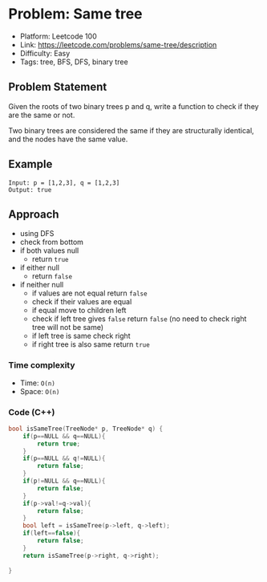 # Problem: Same tree

- Platform: Leetcode 100
- Link: https://leetcode.com/problems/same-tree/description
- Difficulty: Easy
- Tags: tree, BFS, DFS, binary tree

## Problem Statement
Given the roots of two binary trees p and q, write a function to check if they are the same or not.

Two binary trees are considered the same if they are structurally identical, and the nodes have the same value.


## Example

```
Input: p = [1,2,3], q = [1,2,3]
Output: true
```

## Approach
- using DFS
- check from bottom
- if both values null
    - return `true`
- if either null
    - return `false`
- if neither null
    - if values are not equal return `false`
    - check if their values are equal
    - if equal move to children left
    - check if left tree gives `false` return `false` (no need to check right tree will not be same)
    - if left tree is same check right
    - if right tree is also same return `true`


### Time complexity
- Time: `O(n)` 
- Space: `O(n)`

### Code (C++)
```c++
bool isSameTree(TreeNode* p, TreeNode* q) {
    if(p==NULL && q==NULL){
        return true;
    }
    if(p==NULL && q!=NULL){
        return false;
    }
    if(p!=NULL && q==NULL){
        return false;
    }
    if(p->val!=q->val){
        return false;
    }
    bool left = isSameTree(p->left, q->left);
    if(left==false){
        return false;
    }
    return isSameTree(p->right, q->right);
        
}
```
